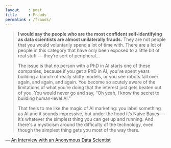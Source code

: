 ```yaml
---
layout    : post
title     : Frauds
permalink : /frauds/
---
```


> __I would say the people who are the most confident self-identifying as
> data scientists are almost unilaterally frauds.__ They are not people that you
> would voluntarily spend a lot of time with. There are a lot of people in this
> category that have only been exposed to a little bit of real stuff &mdash; they’re
> sort of peripheral...
> 
> The issue is that no person with a PhD in AI starts one of these companies,
> because if you get a PhD in AI, you’ve spent years building a bunch of really
> shitty models, or you see robots fall over again, and again, and again. You
> become so acutely aware of the limitations of what you’re doing that the
> interest just gets beaten out of you. You would never go and say, “Oh yeah, I
> know the secret to building human-level AI.”
> 
> That feels to me like the magic of AI marketing: you label something as AI and
> it sounds impressive, but under the hood it’s Naive Bayes &mdash; it’s whatever the
> simplest thing you can get up and running. And there's a mysticism around the
> difficulty of the technology, even though the simplest thing gets you most of
> the way there.

&mdash; [An Interview with an Anonymous Data Scientist][interview]

[interview]: https://logicmag.io/01-interview-with-an-anonymous-data-scientist/
